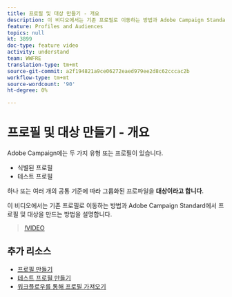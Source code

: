 ```yaml
---
title: 프로필 및 대상 만들기 - 개요
description: 이 비디오에서는 기존 프로필로 이동하는 방법과 Adobe Campaign Standard(ACS)에서 프로필 및 대상을 만드는 방법을 설명합니다.
feature: Profiles and Audiences
topics: null
kt: 3899
doc-type: feature video
activity: understand
team: WWFRE
translation-type: tm+mt
source-git-commit: a2f194821a9ce06272eaed979ee2d8c62cccac2b
workflow-type: tm+mt
source-wordcount: '90'
ht-degree: 0%

---
```



# 프로필 및 대상 만들기 - 개요

Adobe Campaign에는 두 가지 유형 또는 프로필이 있습니다.

* 식별된 프로필
* 테스트 프로필

하나 또는 여러 개의 공통 기준에 따라 그룹화된 프로파일을 **대상이라고 합니다**.

이 비디오에서는 기존 프로필로 이동하는 방법과 Adobe Campaign Standard에서 프로필 및 대상을 만드는 방법을 설명합니다.

>[!VIDEO](https://video.tv.adobe.com/v/18463/?quality=12)

## 추가 리소스

* [프로필 만들기](/help/profiles-and-audiences/creating-a-profile.md)
* [테스트 프로필 만들기](/help/profiles-and-audiences/test-profiles.md)
* [워크플로우를 통해 프로필 가져오기](/help/managing-processes-and-data/importing-profiles.md)
